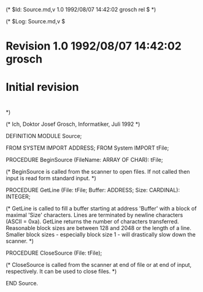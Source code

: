 (* $Id: Source.md,v 1.0 1992/08/07 14:42:02 grosch rel $ *)

(* $Log: Source.md,v $
# Revision 1.0  1992/08/07  14:42:02  grosch
# Initial revision
#
 *)

(* Ich, Doktor Josef Grosch, Informatiker, Juli 1992 *)

DEFINITION MODULE Source;

FROM SYSTEM	IMPORT ADDRESS;
FROM System	IMPORT tFile;

PROCEDURE BeginSource (FileName: ARRAY OF CHAR): tFile;

   (*
      BeginSource is called from the scanner to open files.
      If not called then input is read form standard input.
   *)

PROCEDURE GetLine (File: tFile; Buffer: ADDRESS; Size: CARDINAL): INTEGER;

   (*
      GetLine is called to fill a buffer starting at address 'Buffer'
      with a block of maximal 'Size' characters. Lines are terminated
      by newline characters (ASCII = 0xa). GetLine returns the number
      of characters transferred. Reasonable block sizes are between 128
      and 2048 or the length of a line. Smaller block sizes -
      especially block size 1 - will drastically slow down the scanner.
   *)

PROCEDURE CloseSource (File: tFile);

   (*
      CloseSource is called from the scanner at end of file or
      at end of input, respectively. It can be used to close files.
   *)

END Source.
